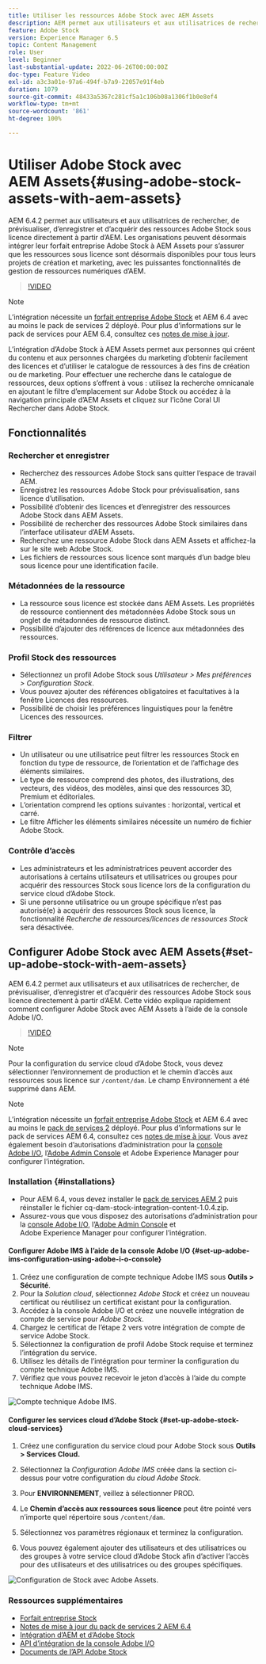 ```yaml
---
title: Utiliser les ressources Adobe Stock avec AEM Assets
description: AEM permet aux utilisateurs et aux utilisatrices de rechercher, de prévisualiser, d’enregistrer et d’acquérir des ressources Adobe Stock sous licence directement à partir d’AEM. Les organisations peuvent désormais intégrer leur forfait entreprise Adobe Stock à AEM Assets pour s’assurer que les ressources sous licence sont désormais disponibles pour tous leurs projets de création et marketing, avec les puissantes fonctionnalités de gestion de ressources numériques d’AEM.
feature: Adobe Stock
version: Experience Manager 6.5
topic: Content Management
role: User
level: Beginner
last-substantial-update: 2022-06-26T00:00:00Z
doc-type: Feature Video
exl-id: a3c3a01e-97a6-494f-b7a9-22057e91f4eb
duration: 1079
source-git-commit: 48433a5367c281cf5a1c106b08a1306f1b0e8ef4
workflow-type: tm+mt
source-wordcount: '861'
ht-degree: 100%

---
```


# Utiliser Adobe Stock avec AEM Assets{#using-adobe-stock-assets-with-aem-assets}

AEM 6.4.2 permet aux utilisateurs et aux utilisatrices de rechercher, de prévisualiser, d’enregistrer et d’acquérir des ressources Adobe Stock sous licence directement à partir d’AEM. Les organisations peuvent désormais intégrer leur forfait entreprise Adobe Stock à AEM Assets pour s’assurer que les ressources sous licence sont désormais disponibles pour tous leurs projets de création et marketing, avec les puissantes fonctionnalités de gestion de ressources numériques d’AEM.

>[!VIDEO](https://video.tv.adobe.com/v/24678?quality=12&learn=on)

>[!NOTE]
>
>L’intégration nécessite un [forfait entreprise Adobe Stock](https://landing.adobe.com/en/na/products/creative-cloud/ctir-4625-stock-for-enterprise/index.html) et AEM 6.4 avec au moins le pack de services 2 déployé. Pour plus d’informations sur le pack de services pour AEM 6.4, consultez ces [notes de mise à jour](https://helpx.adobe.com/fr/experience-manager/6-4/release-notes/sp-release-notes.html).

L’intégration d’Adobe Stock à AEM Assets permet aux personnes qui créent du contenu et aux personnes chargées du marketing d’obtenir facilement des licences et d’utiliser le catalogue de ressources à des fins de création ou de marketing. Pour effectuer une recherche dans le catalogue de ressources, deux options s’offrent à vous : utilisez la recherche omnicanale en ajoutant le filtre d’emplacement sur Adobe Stock ou accédez à la navigation principale d’AEM Assets et cliquez sur l’icône Coral UI Rechercher dans Adobe Stock.

## Fonctionnalités

### Rechercher et enregistrer

* Recherchez des ressources Adobe Stock sans quitter l’espace de travail AEM.
* Enregistrez les ressources Adobe Stock pour prévisualisation, sans licence d’utilisation.
* Possibilité d’obtenir des licences et d’enregistrer des ressources Adobe Stock dans AEM Assets.
* Possibilité de rechercher des ressources Adobe Stock similaires dans l’interface utilisateur d’AEM Assets.
* Recherchez une ressource Adobe Stock dans AEM Assets et affichez-la sur le site web Adobe Stock.
* Les fichiers de ressources sous licence sont marqués d’un badge bleu sous licence pour une identification facile.

### Métadonnées de la ressource

* La ressource sous licence est stockée dans AEM Assets. Les propriétés de ressource contiennent des métadonnées Adobe Stock sous un onglet de métadonnées de ressource distinct.
* Possibilité d’ajouter des références de licence aux métadonnées des ressources.

### Profil Stock des ressources

* Sélectionnez un profil Adobe Stock sous *Utilisateur > Mes préférences > Configuration Stock*.
* Vous pouvez ajouter des références obligatoires et facultatives à la fenêtre Licences des ressources.
* Possibilité de choisir les préférences linguistiques pour la fenêtre Licences des ressources.

### Filtrer

* Un utilisateur ou une utilisatrice peut filtrer les ressources Stock en fonction du type de ressource, de l’orientation et de l’affichage des éléments similaires.
* Le type de ressource comprend des photos, des illustrations, des vecteurs, des vidéos, des modèles, ainsi que des ressources 3D, Premium et éditoriales.
* L’orientation comprend les options suivantes : horizontal, vertical et carré.
* Le filtre Afficher les éléments similaires nécessite un numéro de fichier Adobe Stock.

### Contrôle d’accès

* Les administrateurs et les administratrices peuvent accorder des autorisations à certains utilisateurs et utilisatrices ou groupes pour acquérir des ressources Stock sous licence lors de la configuration du service cloud d’Adobe Stock.
* Si une personne utilisatrice ou un groupe spécifique n’est pas autorisé(e) à acquérir des ressources Stock sous licence, la fonctionnalité *Recherche de ressources/licences de ressources Stock* sera désactivée.

## Configurer Adobe Stock avec AEM Assets{#set-up-adobe-stock-with-aem-assets}

AEM 6.4.2 permet aux utilisateurs et aux utilisatrices de rechercher, de prévisualiser, d’enregistrer et d’acquérir des ressources Adobe Stock sous licence directement à partir d’AEM. Cette vidéo explique rapidement comment configurer Adobe Stock avec AEM Assets à l’aide de la console Adobe I/O.

>[!VIDEO](https://video.tv.adobe.com/v/25043?quality=12&learn=on)

>[!NOTE]
>
>Pour la configuration du service cloud d’Adobe Stock, vous devez sélectionner l’environnement de production et le chemin d’accès aux ressources sous licence sur `/content/dam`. Le champ Environnement a été supprimé dans AEM.

>[!NOTE]
>
>L’intégration nécessite un [forfait entreprise Adobe Stock](https://landing.adobe.com/en/na/products/creative-cloud/ctir-4625-stock-for-enterprise/index.html) et AEM 6.4 avec au moins le [pack de services 2](https://experience.adobe.com/#/downloads/content/software-distribution/en/aem.html?fulltext=AEM*+6*+4*+Service*+Pack*&amp;2_group.propertyvalues.property=.%2Fjcr%3Acontent%2Fmetadata%2Fdc%3Aversion&amp;2_group.propertyvalues.operation=equals&amp;2_group.propertyvalues.0_values=target-version%3Aaem%2F6-4&amp;3_group.propertyvalues.property=.%2Fjcr%3Acontent%2Fmetadata%2Fdc%3AsoftwareType&amp;3_group.propertyvalues.operation=equals&amp;3_group.propertyvalues.0_values=software-type%3Aservice-and-cumulative-fix&amp;orderby=%40jcr%3Acontent%2Fmetadata%2Fdc%3Atitle&amp;orderby.sort=asc&amp;layout=list&amp;p.offset=0&amp;p.limit=24) déployé. Pour plus d’informations sur le pack de services AEM 6.4, consultez ces [notes de mise à jour](https://helpx.adobe.com/fr/experience-manager/6-4/release-notes/sp-release-notes.html). Vous avez également besoin d’autorisations d’administration pour la [console Adobe I/O](https://console.adobe.io/), l’[Adobe Admin Console](https://adminconsole.adobe.com/) et Adobe Experience Manager pour configurer l’intégration.

### Installation {#installations}

* Pour AEM 6.4, vous devez installer le [pack de services AEM 2](https://experience.adobe.com/#/downloads/content/software-distribution/en/aem.html?fulltext=AEM*+6*+4*+Service*+Pack*&amp;2_group.propertyvalues.property=.%2Fjcr%3Acontent%2Fmetadata%2Fdc%3Aversion&amp;2_group.propertyvalues.operation=equals&amp;2_group.propertyvalues.0_values=target-version%3Aaem%2F6-4&amp;3_group.propertyvalues.property=.%2Fjcr%3Acontent%2Fmetadata%2Fdc%3AsoftwareType&amp;3_group.propertyvalues.operation=equals&amp;3_group.propertyvalues.0_values=software-type%3Aservice-and-cumulative-fix&amp;orderby=%40jcr%3Acontent%2Fmetadata%2Fdc%3Atitle&amp;orderby.sort=asc&amp;layout=list&amp;p.offset=0&amp;p.limit=24) puis réinstaller le fichier cq-dam-stock-integration-content-1.0.4.zip.
* Assurez-vous que vous disposez des autorisations d’administration pour la [console Adobe I/O](https://console.adobe.io/), l’[Adobe Admin Console](https://adminconsole.adobe.com/) et Adobe Experience Manager pour configurer l’intégration.

#### Configurer Adobe IMS à l’aide de la console Adobe I/O {#set-up-adobe-ims-configuration-using-adobe-i-o-console}

1. Créez une configuration de compte technique Adobe IMS sous **Outils > Sécurité**.
2. Pour la *Solution cloud*, sélectionnez *Adobe Stock* et créez un nouveau certificat ou réutilisez un certificat existant pour la configuration.
3. Accédez à la console Adobe I/O et créez une nouvelle intégration de compte de service pour *Adobe Stock*.
4. Chargez le certificat de l’étape 2 vers votre intégration de compte de service Adobe Stock.
5. Sélectionnez la configuration de profil Adobe Stock requise et terminez l’intégration du service.
6. Utilisez les détails de l’intégration pour terminer la configuration du compte technique Adobe IMS.
7. Vérifiez que vous pouvez recevoir le jeton d’accès à l’aide du compte technique Adobe IMS.

![Compte technique Adobe IMS.](assets/screen_shot_2018-10-22at12219pm.png)

#### Configurer les services cloud d’Adobe Stock {#set-up-adobe-stock-cloud-services}

1. Créez une configuration du service cloud pour Adobe Stock sous **Outils > Services Cloud.**
2. Sélectionnez la *Configuration Adobe IMS* créée dans la section ci-dessus pour votre configuration du *cloud Adobe Stock*.

3. Pour **ENVIRONNEMENT**, veillez à sélectionner PROD.
4. Le **Chemin d’accès aux ressources sous licence** peut être pointé vers n’importe quel répertoire sous `/content/dam`.
5. Sélectionnez vos paramètres régionaux et terminez la configuration.
6. Vous pouvez également ajouter des utilisateurs et des utilisatrices ou des groupes à votre service cloud d’Adobe Stock afin d’activer l’accès pour des utilisateurs et des utilisatrices ou des groupes spécifiques.

![Configuration de Stock avec Adobe Assets.](assets/screen_shot_2018-10-22at12425pm.png)

### Ressources supplémentaires

* [Forfait entreprise Stock](https://landing.adobe.com/en/na/products/creative-cloud/ctir-4625-stock-for-enterprise/index.html)
* [Notes de mise à jour du pack de services 2 AEM 6.4](https://experienceleague.adobe.com/docs/experience-manager-65/release-notes/release-notes.html?lang=fr)
* [Intégration d’AEM et d’Adobe Stock](https://experienceleague.adobe.com/docs/experience-manager-65/assets/using/aem-assets-adobe-stock.html?lang=fr)
* [API d’intégration de la console Adobe I/O](https://www.adobe.io/apis/cloudplatform/console/authentication/gettingstarted.html)
* [Documents de l’API Adobe Stock](https://www.adobe.io/apis/creativecloud/stock/docs.html)
